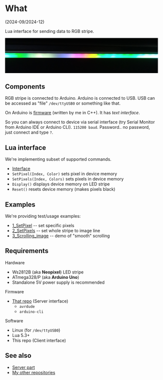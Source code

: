 # What

(2024-09/2024-12)

Lua interface for sending data to RGB stripe.

![Image](Images/Stripe.png)


## Components

RGB stripe is connected to Arduino. Arduino is connected to USB.
USB can be accessed as "file" `/dev/ttyUSB0` or something like that.

On Arduino is [firmware][Firmware] (written by me in C++).
It has *text interface*.

So you can always connect to device via serial interface (try
Serial Monitor from Arduino IDE or Arduino CLI). `115200 baud`.
Password.. no password, just connect and type `?`.


## Lua interface

We're implementing subset of supported commands.

* [Interface][Interface]
* `SetPixel(Index, Color)` sets pixel in device memory
* `SetPixels(Index, Colors)` sets pixels in device memory
* `Display()` displays device memory on LED stripe
* `Reset()` resets device memory (makes pixels black)


## Examples

We're providing test/usage examples:

* [1_SetPixel][SetPixel] -- set specific pixels
* [2_SetPixels][SetPixels] -- set whole stripe to image line
* [3_Scrolling_image][Scroll] -- demo of "smooth" scrolling


## Requirements

Hardware
  * Ws2812B (aka **Neopixel**) LED stripe
  * ATmega328/P (aka **Arduino Uno**)
  * Standalone 5V power supply is recommended

Firmware
  * [That repo][Firmware] (Server interface)
    * `avrdude`
    * `arduino-cli`

Software
  * Linux (for `/dev/ttyUSB0`)
  * Lua 5.3+
  * This repo (Client interface)


## See also

* [Server part][Firmware]
* [My other repositories][contents]

[Interface]: StripeWriter/Interface.lua
[SetPixel]: Demos/1_SetPixel/SetPixel.lua
[SetPixels]: Demos/2_SetPixels/SetPixels.lua
[Scroll]: Demos/3_Scrolling_image/ScrollPpm.lua

[Firmware]: https://github.com/martin-eden/Embedded-me_RgbStripeConsole

[contents]: https://github.com/martin-eden/contents
